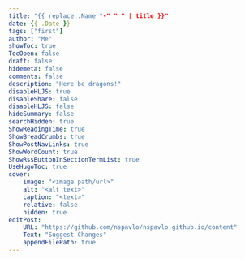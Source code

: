 ```yaml
---
title: "{{ replace .Name "-" " " | title }}"
date: {{ .Date }}
tags: ["first"]
author: "Me"
showToc: true
TocOpen: false
draft: false
hidemeta: false
comments: false
description: "Here be dragons!"
disableHLJS: true
disableShare: false
disableHLJS: false
hideSummary: false
searchHidden: true
ShowReadingTime: true
ShowBreadCrumbs: true
ShowPostNavLinks: true
ShowWordCount: true
ShowRssButtonInSectionTermList: true
UseHugoToc: true
cover:
    image: "<image path/url>"
    alt: "<alt text>"
    caption: "<text>"
    relative: false
    hidden: true
editPost:
    URL: "https://github.com/nspavlo/nspavlo.github.io/content"
    Text: "Suggest Changes"
    appendFilePath: true
---
```

